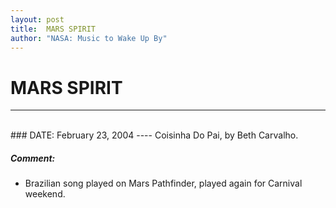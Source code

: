 ```yaml
---
layout: post
title:  MARS SPIRIT
author: "NASA: Music to Wake Up By"
---
```


# MARS SPIRIT
----
<br/>
### DATE: February 23, 2004
----
Coisinha Do Pai, by Beth Carvalho.

##### Comment:
* Brazilian song played on Mars Pathfinder, played again for Carnival weekend.
